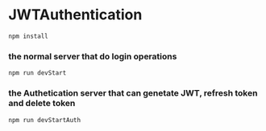 # JWTAuthentication

```
npm install
```
### the normal server that do login operations
```
npm run devStart
```
### the Authetication server that can genetate JWT, refresh token and delete token
```
npm run devStartAuth
```
